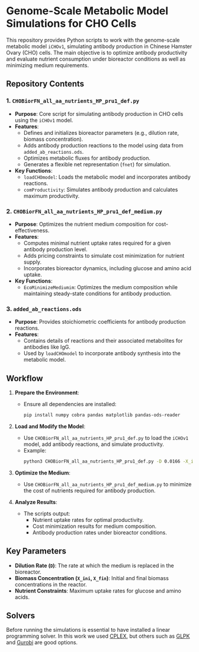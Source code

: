 # Genome-Scale Metabolic Model Simulations for CHO Cells

This repository provides Python scripts to work with the genome-scale metabolic model `iCHOv1`, simulating antibody production in Chinese Hamster Ovary (CHO) cells. The main objective is to optimize antibody productivity and evaluate nutrient consumption under bioreactor conditions as well as minimizing medium requirements.

## Repository Contents

### **1. `CHOBiorFN_all_aa_nutrients_HP_pru1_def.py`**
- **Purpose**: Core script for simulating antibody production in CHO cells using the `iCHOv1` model.
- **Features**:
  - Defines and initializes bioreactor parameters (e.g., dilution rate, biomass concentration).
  - Adds antibody production reactions to the model using data from `added_ab_reactions.ods`.
  - Optimizes metabolic fluxes for antibody production.
  - Generates a flexible net representation (`fnet`) for simulation.
- **Key Functions**:
  - `loadCHOmodel`: Loads the metabolic model and incorporates antibody reactions.
  - `comProductivity`: Simulates antibody production and calculates maximum productivity.

### **2. `CHOBiorFN_all_aa_nutrients_HP_pru1_def_medium.py`**
- **Purpose**: Optimizes the nutrient medium composition for cost-effectiveness.
- **Features**:
  - Computes minimal nutrient uptake rates required for a given antibody production level.
  - Adds pricing constraints to simulate cost minimization for nutrient supply.
  - Incorporates bioreactor dynamics, including glucose and amino acid uptake.
- **Key Functions**:
  - `EcoMinimizeMediumim`: Optimizes the medium composition while maintaining steady-state conditions for antibody production.

### **3. `added_ab_reactions.ods`**
- **Purpose**: Provides stoichiometric coefficients for antibody production reactions.
- **Features**:
  - Contains details of reactions and their associated metabolites for antibodies like IgG.
  - Used by `loadCHOmodel` to incorporate antibody synthesis into the metabolic model.

## Workflow

1. **Prepare the Environment**:
   - Ensure all dependencies are installed:
     ```bash
     pip install numpy cobra pandas matplotlib pandas-ods-reader
     ```

2. **Load and Modify the Model**:
   - Use `CHOBiorFN_all_aa_nutrients_HP_pru1_def.py` to load the `iCHOv1` model, add antibody reactions, and simulate productivity.
   - Example:
     ```bash
     python3 CHOBiorFN_all_aa_nutrients_HP_pru1_def.py -D 0.0166 -X_ini 3.18 -X_fin 3.18 -data HP
     ```

3. **Optimize the Medium**:
   - Use `CHOBiorFN_all_aa_nutrients_HP_pru1_def_medium.py` to minimize the cost of nutrients required for antibody production.

4. **Analyze Results**:
   - The scripts output:
     - Nutrient uptake rates for optimal productivity.
     - Cost minimization results for medium composition.
     - Antibody production rates under bioreactor conditions.

## Key Parameters

- **Dilution Rate (`D`)**: The rate at which the medium is replaced in the bioreactor.
- **Biomass Concentration (`X_ini`, `X_fin`)**: Initial and final biomass concentrations in the reactor.
- **Nutrient Constraints**: Maximum uptake rates for glucose and amino acids.

## Solvers

Before running the simulations is essential to have installed a linear programming solver. In this work we used [CPLEX](https://www.ibm.com/es-es/products/ilog-cplex-optimization-studio), but others such as [GLPK](https://www.gnu.org/software/glpk/) and [Gurobi](https://www.gurobi.com/) are good options.
